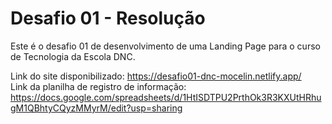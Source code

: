 # Desafio 01 - Resolução
Este é o desafio 01 de desenvolvimento de uma Landing Page para o curso de Tecnologia da Escola DNC.

Link do site disponibilizado: https://desafio01-dnc-mocelin.netlify.app/ <br>
Link da planilha de registro de informação: https://docs.google.com/spreadsheets/d/1HtISDTPU2PrthOk3R3KXUtHRhugM1QBhtyCQyzMMyrM/edit?usp=sharing
